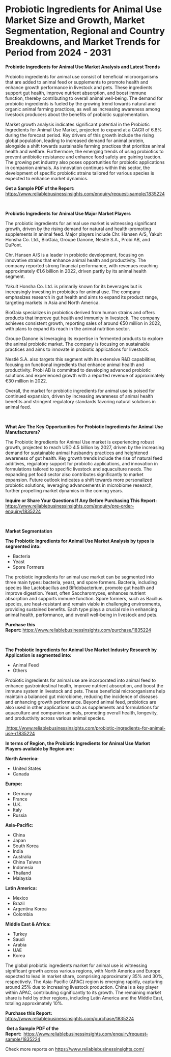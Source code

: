 <p><h1>Probiotic Ingredients for Animal Use Market Size and Growth, Market Segmentation, Regional and Country Breakdowns, and Market Trends for Period from 2024 -  2031</h1></p><p><strong>Probiotic Ingredients for Animal Use Market Analysis and Latest Trends</strong></p>
<p><p>Probiotic ingredients for animal use consist of beneficial microorganisms that are added to animal feed or supplements to promote health and enhance growth performance in livestock and pets. These ingredients support gut health, improve nutrient absorption, and boost immune function, thereby contributing to overall animal well-being. The demand for probiotic ingredients is fueled by the growing trend towards natural and organic animal farming practices, as well as increasing awareness among livestock producers about the benefits of probiotic supplementation.</p><p>Market growth analysis indicates significant potential in the Probiotic Ingredients for Animal Use Market, projected to expand at a CAGR of 6.8% during the forecast period. Key drivers of this growth include the rising global population, leading to increased demand for animal protein, alongside a shift towards sustainable farming practices that prioritize animal health and welfare. Furthermore, the emerging trends of using probiotics to prevent antibiotic resistance and enhance food safety are gaining traction. The growing pet industry also poses opportunities for probiotic applications in companion animals. As innovation continues within this sector, the development of specific probiotic strains tailored for various species is expected to enhance market dynamics.</p></p>
<p><strong>Get a Sample PDF of the Report:&nbsp;</strong> <a href="https://www.reliablebusinessinsights.com/enquiry/request-sample/1835224?utm_campaign=1138&utm_medium=2&utm_source=Github&utm_content=ia&utm_term=31122024&utm_id=probiotic-ingredients-for-animal-use">https://www.reliablebusinessinsights.com/enquiry/request-sample/1835224</a></p>
<p>&nbsp;</p>
<p><strong>Probiotic Ingredients for Animal Use Major Market Players</strong></p>
<p><p>The probiotic ingredients for animal use market is witnessing significant growth, driven by the rising demand for natural and health-promoting supplements in animal feed. Major players include Chr. Hansen A/S, Yakult Honsha Co. Ltd., BioGaia, Groupe Danone, Nestlé S.A., Probi AB, and DuPont.</p><p>Chr. Hansen A/S is a leader in probiotic development, focusing on innovative strains that enhance animal health and productivity. The company reported strong financial performance, with revenues reaching approximately €1.6 billion in 2022, driven partly by its animal health segment.</p><p>Yakult Honsha Co. Ltd. is primarily known for its beverages but is increasingly investing in probiotics for animal use. The company emphasizes research in gut health and aims to expand its product range, targeting markets in Asia and North America.</p><p>BioGaia specializes in probiotics derived from human strains and offers products that improve gut health and immunity in livestock. The company achieves consistent growth, reporting sales of around €50 million in 2022, with plans to expand its reach in the animal nutrition sector.</p><p>Groupe Danone is leveraging its expertise in fermented products to explore the animal probiotic market. The company is focusing on sustainable practices and aims to innovate in probiotic applications for livestock.</p><p>Nestlé S.A. also targets this segment with its extensive R&D capabilities, focusing on functional ingredients that enhance animal health and productivity. Probi AB is committed to developing advanced probiotic solutions and experienced growth with a reported revenue of approximately €30 million in 2022.</p><p>Overall, the market for probiotic ingredients for animal use is poised for continued expansion, driven by increasing awareness of animal health benefits and stringent regulatory standards favoring natural solutions in animal feed.</p></p>
<p>&nbsp;</p>
<p><strong>What Are The Key Opportunities For Probiotic Ingredients for Animal Use Manufacturers?</strong></p>
<p><p>The Probiotic Ingredients for Animal Use market is experiencing robust growth, projected to reach USD 4.5 billion by 2027, driven by the increasing demand for sustainable animal husbandry practices and heightened awareness of gut health. Key growth trends include the rise of natural feed additives, regulatory support for probiotic applications, and innovation in formulations tailored to specific livestock and aquaculture needs. The expanding pet food sector also contributes significantly to market expansion. Future outlook indicates a shift towards more personalized probiotic solutions, leveraging advancements in microbiome research, further propelling market dynamics in the coming years.</p></p>
<p><strong>Inquire or Share Your Questions If Any Before Purchasing This Report:</strong> <a href="https://www.reliablebusinessinsights.com/enquiry/pre-order-enquiry/1835224?utm_campaign=1138&utm_medium=2&utm_source=Github&utm_content=ia&utm_term=31122024&utm_id=probiotic-ingredients-for-animal-use">https://www.reliablebusinessinsights.com/enquiry/pre-order-enquiry/1835224</a></p>
<p>&nbsp;</p>
<p><strong>Market Segmentation</strong></p>
<p><strong>The Probiotic Ingredients for Animal Use Market Analysis by types is segmented into:</strong></p>
<p><ul><li>Bacteria</li><li>Yeast</li><li>Spore Formers</li></ul></p>
<p><p>The probiotic ingredients for animal use market can be segmented into three main types: bacteria, yeast, and spore formers. Bacteria, including species like Lactobacillus and Bifidobacterium, promote gut health and improve digestion. Yeast, often Saccharomyces, enhances nutrient absorption and supports immune function. Spore formers, such as Bacillus species, are heat-resistant and remain viable in challenging environments, providing sustained benefits. Each type plays a crucial role in enhancing animal health, performance, and overall well-being in livestock and pets.</p></p>
<p><strong>Purchase this Report:&nbsp;</strong><a href="https://www.reliablebusinessinsights.com/purchase/1835224?utm_campaign=1138&utm_medium=2&utm_source=Github&utm_content=ia&utm_term=31122024&utm_id=probiotic-ingredients-for-animal-use">https://www.reliablebusinessinsights.com/purchase/1835224</a></p>
<p>&nbsp;</p>
<p><strong>The Probiotic Ingredients for Animal Use Market Industry Research by Application is segmented into:</strong></p>
<p><ul><li>Animal Feed</li><li>Others</li></ul></p>
<p><p>Probiotic ingredients for animal use are incorporated into animal feed to enhance gastrointestinal health, improve nutrient absorption, and boost the immune system in livestock and pets. These beneficial microorganisms help maintain a balanced gut microbiome, reducing the incidence of diseases and enhancing growth performance. Beyond animal feed, probiotics are also used in other applications such as supplements and formulations for aquaculture and companion animals, promoting overall health, longevity, and productivity across various animal species.</p></p>
<p><a href="https://www.reliablebusinessinsights.com/probiotic-ingredients-for-animal-use-r1835224?utm_campaign=1138&utm_medium=2&utm_source=Github&utm_content=ia&utm_term=31122024&utm_id=probiotic-ingredients-for-animal-use">&nbsp;https://www.reliablebusinessinsights.com/probiotic-ingredients-for-animal-use-r1835224</a></p>
<p><strong>In terms of Region, the Probiotic Ingredients for Animal Use Market Players available by Region are:</strong></p>
<p>
    <p> <strong> North America: </strong>
        <ul>
            <li>United States</li>
            <li>Canada</li>
        </ul>
        </p> 
    <p> <strong> Europe: </strong>
        <ul>
            <li>Germany</li>
            <li>France</li>
            <li>U.K.</li>
            <li>Italy</li>
            <li>Russia</li>
        </ul>
        </p> 
    <p> <strong> Asia-Pacific: </strong>
        <ul>
            <li>China</li>
            <li>Japan</li>
            <li>South Korea</li>
            <li>India</li>
            <li>Australia</li>
            <li>China Taiwan</li>
            <li>Indonesia</li>
            <li>Thailand</li>
            <li>Malaysia</li>
        </ul>
        </p> 
    <p> <strong> Latin America: </strong>
        <ul>
            <li>Mexico</li>
            <li>Brazil</li>
            <li>Argentina Korea</li>
            <li>Colombia</li>
        </ul>
        </p> 
    <p> <strong> Middle East & Africa: </strong>
        <ul>
            <li>Turkey</li>
            <li>Saudi</li>
            <li>Arabia</li>
            <li>UAE</li>
            <li>Korea</li>
        </ul>
    </p>
    </p>
<p><p>The global probiotic ingredients market for animal use is witnessing significant growth across various regions, with North America and Europe expected to lead in market share, comprising approximately 35% and 30%, respectively. The Asia-Pacific (APAC) region is emerging rapidly, capturing around 25% due to increasing livestock production. China is a key player within APAC, contributing significantly to its growth. The remaining market share is held by other regions, including Latin America and the Middle East, totaling approximately 10%.</p></p>
<p><strong>Purchase this Report: </strong><a href="https://www.reliablebusinessinsights.com/purchase/1835224?utm_campaign=1138&utm_medium=2&utm_source=Github&utm_content=ia&utm_term=31122024&utm_id=probiotic-ingredients-for-animal-use">https://www.reliablebusinessinsights.com/purchase/1835224</a></p>
<p>&nbsp;<strong>Get a Sample PDF of the Report:&nbsp;&nbsp;</strong><a href="https://www.reliablebusinessinsights.com/enquiry/request-sample/1835224?utm_campaign=1138&utm_medium=2&utm_source=Github&utm_content=ia&utm_term=31122024&utm_id=probiotic-ingredients-for-animal-use">https://www.reliablebusinessinsights.com/enquiry/request-sample/1835224</a></p>
<p><strong></strong></p>
<p>Check more reports on <a href="https://www.reliablebusinessinsights.com/?utm_campaign=1138&utm_medium=2&utm_source=Github&utm_content=ia&utm_term=31122024&utm_id=probiotic-ingredients-for-animal-use">https://www.reliablebusinessinsights.com/</a></p>